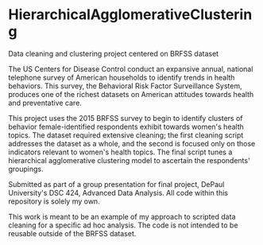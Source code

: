 # HierarchicalAgglomerativeClustering
Data cleaning and clustering project centered on BRFSS dataset

The US Centers for Disease Control conduct an expansive annual, national telephone survey of American households to identify trends in health behaviors. This survey, the Behavioral Risk Factor Surveillance System, produces one of the richest datasets on American attitudes towards health and preventative care. 

This project uses the 2015 BRFSS survey to begin to identify clusters of behavior female-identified respondents exhibit towards women's health topics. The dataset required extensive cleaning; the first cleaning script addresses the dataset as a whole, and the second is focused only on those indicators relevant to women's health topics. The final script tunes a hierarchical agglomerative clustering model to ascertain the respondents' groupings. 

Submitted as part of a group presentation for final project, DePaul University's DSC 424, Advanced Data Analysis. All code within this repository is solely my own.

This work is meant to be an example of my approach to scripted data cleaning for a specific ad hoc analysis. The code is not intended to be reusable outside of the BRFSS dataset. 
